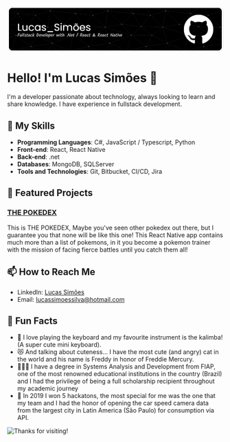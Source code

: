 <!-- Banner or highlight image -->
![Banner](https://github.com/ImZicky/ImZicky/blob/5857eeccb903b783614c05e5a7390a57f406046c/github-header-image.png)

# Hello! I'm Lucas Simões 👋

I'm a developer passionate about technology, always looking to learn and share knowledge. I have experience in fullstack development.

## 🚀 My Skills

- **Programming Languages**: C#, JavaScript / Typescript, Python 
- **Front-end**: React, React Native
- **Back-end**: .net
- **Databases**: MongoDB, SQLServer
- **Tools and Technologies**: Git, Bitbucket, CI/CD, Jira

## 🌟 Featured Projects

### [THE POKEDEX](https://github.com/ImZicky/PokedexNative)
This is THE POKEDEX, Maybe you've seen other pokedex out there, but I guarantee you that none will be like this one! This React Native app contains much more than a list of pokemons, in it you become a pokemon trainer with the mission of facing fierce battles until you catch them all! 

## 📫 How to Reach Me

- LinkedIn: [Lucas Simões]([https://www.linkedin.com/in/your-username/](https://www.linkedin.com/in/lucazsimoes/))
- Email: lucassimoessilva@hotmail.com

## 🎉 Fun Facts

- 🎹 I love playing the keyboard and my favourite instrument is the kalimba! (A super cute mini keyboard).
- 😻 And talking about cuteness... I have the most cute (and angry) cat in the world and his name is Freddy in honor of Freddie Mercury.
- 🧑🏻‍🎓 I have a degree in Systems Analysis and Development from FIAP, one of the most renowned educational institutions in the country (Brazil) and I had the privilege of being a full scholarship recipient throughout my academic journey
- 🥇 In 2019 I won 5 hackatons, the most special for me was the one that my team and I had the honor of opening the car speed camera data from the largest city in Latin America (São Paulo) for consumption via API.

<!-- Banner or farewell image -->
![Thanks for visiting!](https://via.placeholder.com/1200x100.png?text=Thanks+for+visiting!+See+you+soon!)
